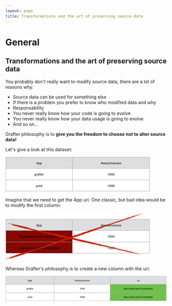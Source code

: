 ```yaml
---
layout: page
title: Transformations and the art of preserving source data
---
```


# General

## Transformations and the art of preserving source data

You probably don't really want to modify source data, there are a lot of reasons why:

- Source data can be used for something else
- If there is a problem you prefer to know who modified data and why
- Responsability
- You never really know how your code is going to evolve
- You never really know how your data usage is going to evolve
- And so on...

Grafter philosophy is to **give you the freedom to choose not to alter source data!**

Let's give a look at this dataset:

![transformations](/assets/101_tranformation_1.png)

Imagine that we need to get the App uri. One classic, but bad idea would be to modify the first column:

![transformations](/assets/101_tranformation_2.png)

Whereas Grafter's philosophy is to create a new column with the uri:

![transformations](/assets/101_tranformation_3.png)
